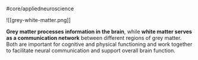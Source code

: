#core/appliedneuroscience

![[grey-white-matter.png]]

**Grey matter processes information in the brain**, while **white matter serves as a communication network** between different regions of grey matter. Both are important for cognitive and physical functioning and work together to facilitate neural communication and support overall brain function.

